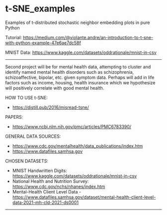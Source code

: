 # t-SNE_examples
Examples of t-distributed stochastic neighbor embedding plots in pure Python

Tutorial: https://medium.com/@violante.andre/an-introduction-to-t-sne-with-python-example-47e6ae7dc58f

MNIST Data: https://www.kaggle.com/datasets/oddrationale/mnist-in-csv

---

Second project will be for mental health data, attempting to cluster and identify named mental health disorders such as schizophrenia, schizoaffective, bipolar, etc. given symptom data. Perhaps will add in life factors such as income, housing, health insurance which we hypothesize will positively correlate with good mental health.

HOW TO USE t-SNE:
 - https://distill.pub/2016/misread-tsne/

PAPERS:
 - https://www.ncbi.nlm.nih.gov/pmc/articles/PMC6783390/

GENERAL DATA SOURCES:
 - https://www.cdc.gov/mentalhealth/data_publications/index.htm
 - https://www.datafiles.samhsa.gov

CHOSEN DATASETS:

 - MNIST Handwritten Digits: https://www.kaggle.com/datasets/oddrationale/mnist-in-csv
 - National Health and Nutrition Survey: https://www.cdc.gov/nchs/nhanes/index.htm
 - Mental-Health Client Level Data - https://www.datafiles.samhsa.gov/dataset/mental-health-client-level-data-2021-mh-cld-2021-ds0001

---
